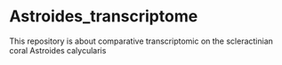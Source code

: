 # Astroides_transcriptome

This repository is about comparative transcriptomic on the scleractinian coral Astroides calycularis
